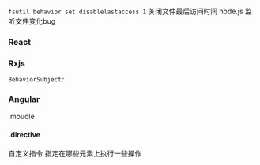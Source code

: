 ###
`fsutil behavior set disablelastaccess 1`
关闭文件最后访问时间
node.js  监听文件变化bug

### React


### Rxjs
```
BehaviorSubject: 
```

### Angular
.moudle
#### .directive
自定义指令
指定在哪些元素上执行一些操作
